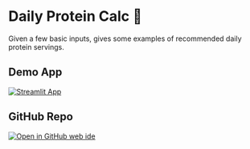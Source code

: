 # Daily Protein Calc 💪

Given a few basic inputs, gives some examples of recommended daily protein servings.

## Demo App

[![Streamlit App](https://static.streamlit.io/badges/streamlit_badge_black_white.svg)](https://sg-protein-calc.streamlit.app/)

## GitHub Repo

[![Open in GitHub web ide](https://github.com/codespaces/badge.svg)](https://github.dev/sgoley/stlt-protein-calc)
